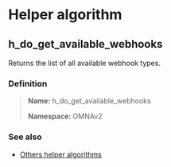# Helper algorithm

## h_do_get_available_webhooks

Returns the list of all available webhook types.
    
### Definition

> **Name:** h_do_get_available_webhooks
> 
> **Namespace:** OMNAv2

### See also
* [Others helper algorithms](overview?id=h_do_get_available_webhooks)